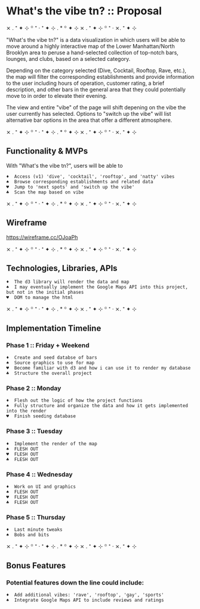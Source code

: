# What's the vibe tn? :: Proposal

⨯ . ⁺ ✦ ⊹ ꙳ ⁺ ‧ ⁺ ✦ ⊹ . * ꙳ ✦ ⊹ ⨯ . ⁺ ✦ ⊹ ꙳ ⁺ ‧ ⨯. ⁺ ✦ ⊹ 

"What's the vibe tn?" is a data visualization in which users will be able to move around a highly interactive map of the Lower Manhattan/North Brooklyn area to peruse a hand-selected collection of top-notch bars, lounges, and clubs, based on a selected category. 

Depending on the category selected (Dive, Cocktail, Rooftop, Rave, etc.), the map will filter the corresponding establishments and provide information to the user including hours of operation, customer rating, a brief description, and other bars in the general area that they could potentially move to in order to elevate their evening.

The view and entire "vibe" of the page will shift depening on the vibe the user currently has selected. Options to "switch up the vibe" will list alternative bar options in the area that offer a different atmosphere.

⨯ . ⁺ ✦ ⊹ ꙳ ⁺ ‧ ⁺ ✦ ⊹ . * ꙳ ✦ ⊹ ⨯ . ⁺ ✦ ⊹ ꙳ ⁺ ‧ ⨯. ⁺ ✦ ⊹ 

## Functionality & MVPs

With "What's the vibe tn?", users will be able to

    ♦  Access (v1) 'dive', 'cocktail', 'rooftop', and 'natty' vibes
    ♠  Browse corresponding establishments and related data
    ♥  Jump to 'next spots' and 'switch up the vibe'
    ♣  Scan the map based on vibe

⨯ . ⁺ ✦ ⊹ ꙳ ⁺ ‧ ⁺ ✦ ⊹ . * ꙳ ✦ ⊹ ⨯ . ⁺ ✦ ⊹ ꙳ ⁺ ‧ ⨯. ⁺ ✦ ⊹ 

## Wireframe

https://wireframe.cc/OJoaPh

⨯ . ⁺ ✦ ⊹ ꙳ ⁺ ‧ ⁺ ✦ ⊹ . * ꙳ ✦ ⊹ ⨯ . ⁺ ✦ ⊹ ꙳ ⁺ ‧ ⨯. ⁺ ✦ ⊹ 

## Technologies, Libraries, APIs

    ♦  The d3 library will render the data and map
    ♠  I may eventually implement the Google Maps API into this project, but not in the initial phases
    ♥  DOM to manage the html

⨯ . ⁺ ✦ ⊹ ꙳ ⁺ ‧ ⁺ ✦ ⊹ . * ꙳ ✦ ⊹ ⨯ . ⁺ ✦ ⊹ ꙳ ⁺ ‧ ⨯. ⁺ ✦ ⊹ 

## Implementation Timeline

### Phase 1 :: Friday + Weekend

    ♦  Create and seed databse of bars
    ♠  Source graphics to use for map
    ♥  Become familiar with d3 and how i can use it to render my database
    ♣  Structure the overall project

### Phase 2 :: Monday

    ♦  Flesh out the logic of how the project functions
    ♠  Fully structure and organize the data and how it gets implemented into the render
    ♥  Finish seeding database

### Phase 3 :: Tuesday

    ♦  Implement the render of the map
    ♠  FLESH OUT
    ♥  FLESH OUT
    ♣  FLESH OUT

### Phase 4 :: Wednesday

    ♦  Work on UI and graphics
    ♠  FLESH OUT
    ♥  FLESH OUT
    ♣  FLESH OUT

### Phase 5 :: Thursday

    ♦  Last minute tweaks
    ♠  Bobs and bits

⨯ . ⁺ ✦ ⊹ ꙳ ⁺ ‧ ⁺ ✦ ⊹ . * ꙳ ✦ ⊹ ⨯ . ⁺ ✦ ⊹ ꙳ ⁺ ‧ ⨯. ⁺ ✦ ⊹ 

## Bonus Features

### Potential features down the line could include:

    ♦  Add additional vibes: 'rave', 'rooftop', 'gay', 'sports'
    ♠  Integrate Google Maps API to include reviews and ratings
    
